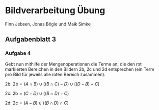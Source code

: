 # Bildverarbeitung Übung

Finn Jebsen, Jonas Bögle und Maik Simke

## Aufgabenblatt 3

### Aufgabe 4

Gebt nun mithilfe der Mengenoperationen die Terme an, die den rot markierten Bereichen in den Bildern 2b, 2c und 2d entsprechen (ein Term pro Bild für jeweils alle roten Bereich zusammen).

2b:
$\text{2b} = (A \cap B) \cup ((B \cap C) - D) \cup ((D - B) -C)$

2c:
$\text{2b} = (C - D) \cup ((B \cap D) - C)$

2d:
$\text{2c} = (A - B) \cup ((B \cap D) \cap C)$